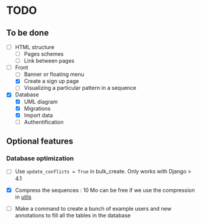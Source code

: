 # TODO

## To be done

- [ ] HTML structure
    - [ ] Pages schemes
    - [ ] Link between pages

- [ ] Front
    - [ ] Banner or floating menu
    - [X] Create a sign up page
    - [ ] Visualizing a particular pattern in a sequence

- [X] Database
    - [X] UML diagram
    - [X] Migrations
    - [X] Import data
    - [ ] Authentification

## Optional features

### Database optimization

- [ ] Use `update_conflicts = True` in bulk_create. Only works with Django > 4.1
- [X] Compress the sequences : 10 Mo can be free if we use the compression in [utils](source/bacterial_genome_annotation/utils.py)
- [ ] Make a command to create a bunch of example users and new annotations to fill all the tables in the database

